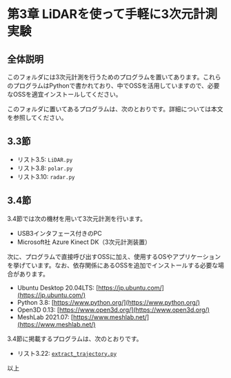 # 第3章 LiDARを使って手軽に3次元計測実験
## 全体説明
このフォルダには3次元計測を行うためのプログラムを置いてあります。これらのプログラムはPythonで書かれており、中でOSSを活用していますので、必要なOSSを適宜インストールしてください。

このフォルダに置いてあるプログラムは、次のとおりです。詳細については本文を参照してください。

## 3.3節
+ リスト3.5: ```LiDAR.py```
+ リスト3.8: ```polar.py```
+ リスト3.10: ```radar.py```

## 3.4節
3.4節では次の機材を用いて3次元計測を行います。

+ USB3インタフェース付きのPC
+ Microsoft社 Azure Kinect DK（3次元計測装置）

次に、プログラムで直接呼び出すOSSに加え、使用するOSやアプリケーションを挙げています。なお、依存関係にあるOSSを追加でインストールする必要な場合があります。
+ Ubuntu Desktop 20.04LTS: [https://jp.ubuntu.com/](https://jp.ubuntu.com/)
+ Python 3.8: [https://www.python.org/](https://www.python.org/)
+ Open3D 0.13: [https://www.open3d.org/](https://www.open3d.org/)
+ MeshLab 2021.07: [https://www.meshlab.net/](https://www.meshlab.net/)

3.4節に掲載するプログラムは、次のとおりです。
+ リスト3.22: [```extract_trajectory.py```](https://github.com/ShizSak/Basics-of-3D-Measurement/blob/main/Chapter%203/extract_trajectory.py)

以上
